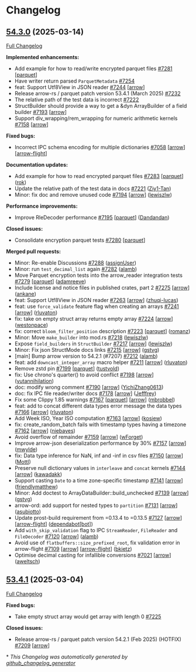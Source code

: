 <!---
  Licensed to the Apache Software Foundation (ASF) under one
  or more contributor license agreements.  See the NOTICE file
  distributed with this work for additional information
  regarding copyright ownership.  The ASF licenses this file
  to you under the Apache License, Version 2.0 (the
  "License"); you may not use this file except in compliance
  with the License.  You may obtain a copy of the License at

    http://www.apache.org/licenses/LICENSE-2.0

  Unless required by applicable law or agreed to in writing,
  software distributed under the License is distributed on an
  "AS IS" BASIS, WITHOUT WARRANTIES OR CONDITIONS OF ANY
  KIND, either express or implied.  See the License for the
  specific language governing permissions and limitations
  under the License.
-->

# Changelog

## [54.3.0](https://github.com/apache/arrow-rs/tree/54.3.0) (2025-03-14)

[Full Changelog](https://github.com/apache/arrow-rs/compare/53.4.1...54.3.0)

**Implemented enhancements:**

- Add example for how to read/write encrypted parquet files [\#7281](https://github.com/apache/arrow-rs/issues/7281) [[parquet](https://github.com/apache/arrow-rs/labels/parquet)]
- Have writer return parsed `ParquetMetadata` [\#7254](https://github.com/apache/arrow-rs/issues/7254)
- feat: Support Utf8View in  JSON reader [\#7244](https://github.com/apache/arrow-rs/issues/7244) [[arrow](https://github.com/apache/arrow-rs/labels/arrow)]
- Release arrow-rs / parquet patch version 53.4.1 \(March 2025\) [\#7232](https://github.com/apache/arrow-rs/issues/7232)
- The relative path of the test data is incorrect [\#7222](https://github.com/apache/arrow-rs/issues/7222)
- StructBuilder should provide a way to get a &dyn ArrayBuilder of a field builder [\#7193](https://github.com/apache/arrow-rs/issues/7193) [[arrow](https://github.com/apache/arrow-rs/labels/arrow)]
- Support div\_wrapping/rem\_wrapping for numeric arithmetic kernels [\#7158](https://github.com/apache/arrow-rs/issues/7158) [[arrow](https://github.com/apache/arrow-rs/labels/arrow)]

**Fixed bugs:**

- Incorrect IPC schema encoding for multiple dictionaries [\#7058](https://github.com/apache/arrow-rs/issues/7058) [[arrow](https://github.com/apache/arrow-rs/labels/arrow)] [[arrow-flight](https://github.com/apache/arrow-rs/labels/arrow-flight)]

**Documentation updates:**

- Add example for how to read encrypted parquet files [\#7283](https://github.com/apache/arrow-rs/pull/7283) [[parquet](https://github.com/apache/arrow-rs/labels/parquet)] ([rok](https://github.com/rok))
- Update the relative path of the test data in docs [\#7221](https://github.com/apache/arrow-rs/pull/7221) ([Ziy1-Tan](https://github.com/Ziy1-Tan))
- Minor: fix doc and remove unused code [\#7194](https://github.com/apache/arrow-rs/pull/7194) [[arrow](https://github.com/apache/arrow-rs/labels/arrow)] ([lewiszlw](https://github.com/lewiszlw))

**Performance improvements:**

- Improve RleDecoder performance [\#7195](https://github.com/apache/arrow-rs/pull/7195) [[parquet](https://github.com/apache/arrow-rs/labels/parquet)] ([Dandandan](https://github.com/Dandandan))

**Closed issues:**

- Consolidate encryption parquet tests  [\#7280](https://github.com/apache/arrow-rs/issues/7280) [[parquet](https://github.com/apache/arrow-rs/labels/parquet)]

**Merged pull requests:**

- Minor: Re-enable Discussions [\#7288](https://github.com/apache/arrow-rs/pull/7288) ([assignUser](https://github.com/assignUser))
- Minor: run `test_decimal_list` again [\#7282](https://github.com/apache/arrow-rs/pull/7282) ([alamb](https://github.com/alamb))
- Move Parquet encryption tests into the arrow\_reader integration tests [\#7279](https://github.com/apache/arrow-rs/pull/7279) [[parquet](https://github.com/apache/arrow-rs/labels/parquet)] ([adamreeve](https://github.com/adamreeve))
- Include license and notice files in published crates, part 2 [\#7275](https://github.com/apache/arrow-rs/pull/7275) [[arrow](https://github.com/apache/arrow-rs/labels/arrow)] ([ankane](https://github.com/ankane))
- feat: Support Utf8View in JSON reader [\#7263](https://github.com/apache/arrow-rs/pull/7263) [[arrow](https://github.com/apache/arrow-rs/labels/arrow)] ([zhuqi-lucas](https://github.com/zhuqi-lucas))
- feat: use `force_validate` feature flag when creating an arrays [\#7241](https://github.com/apache/arrow-rs/pull/7241) [[arrow](https://github.com/apache/arrow-rs/labels/arrow)] ([rluvaton](https://github.com/rluvaton))
- fix: take on empty struct array returns empty array [\#7224](https://github.com/apache/arrow-rs/pull/7224) [[arrow](https://github.com/apache/arrow-rs/labels/arrow)] ([westonpace](https://github.com/westonpace))
- fix: correct `bloom_filter_position` description [\#7223](https://github.com/apache/arrow-rs/pull/7223) [[parquet](https://github.com/apache/arrow-rs/labels/parquet)] ([romanz](https://github.com/romanz))
- Minor: Move `make_builder` into mod.rs [\#7218](https://github.com/apache/arrow-rs/pull/7218) ([lewiszlw](https://github.com/lewiszlw))
- Expose `field_builders` in `StructBuilder` [\#7217](https://github.com/apache/arrow-rs/pull/7217) [[arrow](https://github.com/apache/arrow-rs/labels/arrow)] ([lewiszlw](https://github.com/lewiszlw))
- Minor: Fix json StructMode docs links [\#7215](https://github.com/apache/arrow-rs/pull/7215) [[arrow](https://github.com/apache/arrow-rs/labels/arrow)] ([gstvg](https://github.com/gstvg))
- \[main\] Bump arrow version to 54.2.1 \(\#7207\) [\#7212](https://github.com/apache/arrow-rs/pull/7212) ([alamb](https://github.com/alamb))
- feat: add `downcast_integer_array` macro helper [\#7211](https://github.com/apache/arrow-rs/pull/7211) [[arrow](https://github.com/apache/arrow-rs/labels/arrow)] ([rluvaton](https://github.com/rluvaton))
- Remove zstd pin [\#7199](https://github.com/apache/arrow-rs/pull/7199) [[parquet](https://github.com/apache/arrow-rs/labels/parquet)] ([tustvold](https://github.com/tustvold))
- fix: Use chrono's quarter\(\) to avoid conflict [\#7198](https://github.com/apache/arrow-rs/pull/7198) [[arrow](https://github.com/apache/arrow-rs/labels/arrow)] ([yutannihilation](https://github.com/yutannihilation))
- doc: modify wrong comment [\#7190](https://github.com/apache/arrow-rs/pull/7190) [[arrow](https://github.com/apache/arrow-rs/labels/arrow)] ([YichiZhang0613](https://github.com/YichiZhang0613))
- doc: fix IPC file reader/writer docs [\#7178](https://github.com/apache/arrow-rs/pull/7178) [[arrow](https://github.com/apache/arrow-rs/labels/arrow)] ([Jefffrey](https://github.com/Jefffrey))
- Fix some Clippy 1.85 warnings [\#7167](https://github.com/apache/arrow-rs/pull/7167) [[parquet](https://github.com/apache/arrow-rs/labels/parquet)] [[arrow](https://github.com/apache/arrow-rs/labels/arrow)] ([mbrobbel](https://github.com/mbrobbel))
- feat: add to concat different data types error message the data types [\#7166](https://github.com/apache/arrow-rs/pull/7166) [[arrow](https://github.com/apache/arrow-rs/labels/arrow)] ([rluvaton](https://github.com/rluvaton))
- Add Week ISO, Year ISO computation [\#7163](https://github.com/apache/arrow-rs/pull/7163) [[arrow](https://github.com/apache/arrow-rs/labels/arrow)] ([kosiew](https://github.com/kosiew))
- fix: create\_random\_batch fails with timestamp types having a timezone [\#7162](https://github.com/apache/arrow-rs/pull/7162) [[arrow](https://github.com/apache/arrow-rs/labels/arrow)] ([niebayes](https://github.com/niebayes))
- Avoid overflow of remainder [\#7159](https://github.com/apache/arrow-rs/pull/7159) [[arrow](https://github.com/apache/arrow-rs/labels/arrow)] ([wForget](https://github.com/wForget))
- Improve arrow-json deserialization performance by 30% [\#7157](https://github.com/apache/arrow-rs/pull/7157) [[arrow](https://github.com/apache/arrow-rs/labels/arrow)] ([mwylde](https://github.com/mwylde))
- fix: Data type inference for NaN, inf and -inf in csv files [\#7150](https://github.com/apache/arrow-rs/pull/7150) [[arrow](https://github.com/apache/arrow-rs/labels/arrow)] ([Mottl](https://github.com/Mottl))
- Preserve null dictionary values in `interleave` and `concat` kernels [\#7144](https://github.com/apache/arrow-rs/pull/7144) [[arrow](https://github.com/apache/arrow-rs/labels/arrow)] ([kawadakk](https://github.com/kawadakk))
- Support casting `Date` to a time zone-specific timestamp [\#7141](https://github.com/apache/arrow-rs/pull/7141) [[arrow](https://github.com/apache/arrow-rs/labels/arrow)] ([friendlymatthew](https://github.com/friendlymatthew))
- Minor: Add doctest to ArrayDataBuilder::build\_unchecked  [\#7139](https://github.com/apache/arrow-rs/pull/7139) [[arrow](https://github.com/apache/arrow-rs/labels/arrow)] ([gstvg](https://github.com/gstvg))
- arrow-ord: add support for nested types to `partition` [\#7131](https://github.com/apache/arrow-rs/pull/7131) [[arrow](https://github.com/apache/arrow-rs/labels/arrow)] ([asubiotto](https://github.com/asubiotto))
- Update prost-build requirement from =0.13.4 to =0.13.5 [\#7127](https://github.com/apache/arrow-rs/pull/7127) [[arrow](https://github.com/apache/arrow-rs/labels/arrow)] [[arrow-flight](https://github.com/apache/arrow-rs/labels/arrow-flight)] ([dependabot[bot]](https://github.com/apps/dependabot))
- Add `with_skip_validation` flag to IPC `StreamReader`, `FileReader` and `FileDecoder` [\#7120](https://github.com/apache/arrow-rs/pull/7120) [[arrow](https://github.com/apache/arrow-rs/labels/arrow)] ([alamb](https://github.com/alamb))
- Avoid use of `flatbuffers::size_prefixed_root`, fix validation error in arrow-flight [\#7109](https://github.com/apache/arrow-rs/pull/7109) [[arrow](https://github.com/apache/arrow-rs/labels/arrow)] [[arrow-flight](https://github.com/apache/arrow-rs/labels/arrow-flight)] ([bkietz](https://github.com/bkietz))
- Optimise decimal casting for infallible conversions [\#7021](https://github.com/apache/arrow-rs/pull/7021) [[arrow](https://github.com/apache/arrow-rs/labels/arrow)] ([aweltsch](https://github.com/aweltsch))

## [53.4.1](https://github.com/apache/arrow-rs/tree/53.4.1) (2025-03-04)

[Full Changelog](https://github.com/apache/arrow-rs/compare/54.2.1...53.4.1)

**Fixed bugs:**

- Take empty struct array would get array with length 0 [\#7225](https://github.com/apache/arrow-rs/issues/7225)

**Closed issues:**

- Release arrow-rs / parquet patch version 54.2.1 \(Feb 2025\) \(HOTFIX\) [\#7209](https://github.com/apache/arrow-rs/issues/7209) [[arrow](https://github.com/apache/arrow-rs/labels/arrow)]



\* *This Changelog was automatically generated by [github_changelog_generator](https://github.com/github-changelog-generator/github-changelog-generator)*
